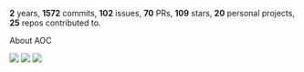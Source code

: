 **2** years, **1572** commits, **102** issues, **70** PRs, **109** stars, **20** personal projects, **25** repos contributed to.

About AOC 

![](https://img.shields.io/badge/stars%20⭐-6-yellow) ![](https://img.shields.io/badge/day%20📅-22-blue) ![](https://img.shields.io/badge/days%20completed-3-red)
